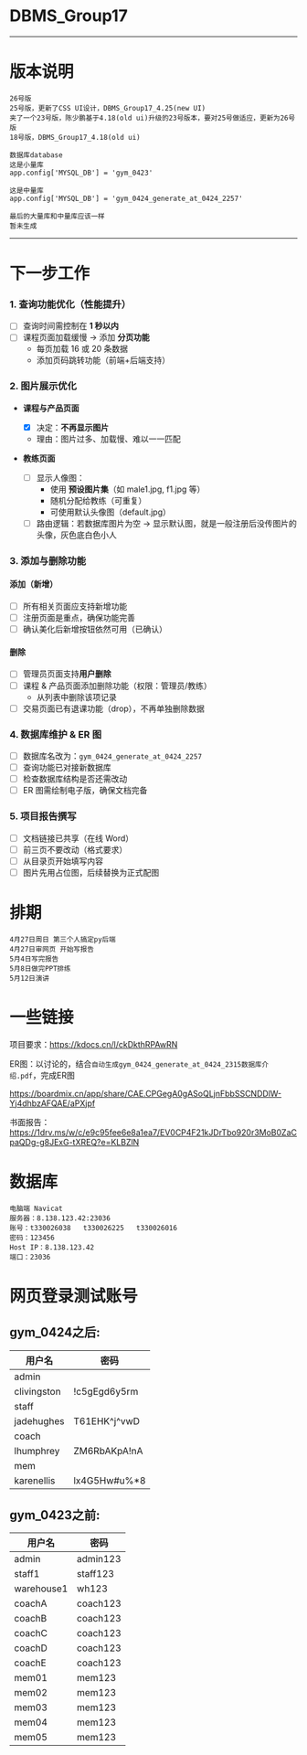 # DBMS_Group17
---
# 版本说明
```
26号版
25号版，更新了CSS UI设计，DBMS_Group17_4.25(new UI)
夹了一个23号版，陈少鹏基于4.18(old ui)升级的23号版本，要对25号做适应，更新为26号版
18号版，DBMS_Group17_4.18(old ui)
```

```
数据库database
这是小量库
app.config['MYSQL_DB'] = 'gym_0423'

这是中量库
app.config['MYSQL_DB'] = 'gym_0424_generate_at_0424_2257'

最后的大量库和中量库应该一样
暂未生成
```
---
# 下一步工作

### 1. 查询功能优化（性能提升）
- [ ] 查询时间需控制在 **1 秒以内**
- [ ] 课程页面加载缓慢 → 添加 **分页功能**
  - 每页加载 16 或 20 条数据
  - 添加页码跳转功能（前端+后端支持）

### 2. 图片展示优化
- **课程与产品页面**
  - [x] 决定：**不再显示图片**
  - 理由：图片过多、加载慢、难以一一匹配

- **教练页面**
  - [ ] 显示人像图：
    - 使用 **预设图片集**（如 male1.jpg, f1.jpg 等）
    - 随机分配给教练（可重复）
    - 可使用默认头像图（default.jpg）
  - [ ] 路由逻辑：若数据库图片为空 → 显示默认图，就是一般注册后没传图片的头像，灰色底白色小人

### 3. 添加与删除功能

#### 添加（新增）
- [ ] 所有相关页面应支持新增功能
- [ ] 注册页面是重点，确保功能完善
- [ ] 确认美化后新增按钮依然可用（已确认）

#### 删除
- [ ] 管理员页面支持**用户删除**
- [ ] 课程 & 产品页面添加删除功能（权限：管理员/教练）
  - 从列表中删除该项记录
- [ ] 交易页面已有退课功能（drop），不再单独删除数据

### 4. 数据库维护 & ER 图
- [ ] 数据库名改为：`gym_0424_generate_at_0424_2257`
- [ ] 查询功能已对接新数据库
- [ ] 检查数据库结构是否还需改动
- [ ] ER 图需绘制电子版，确保文档完备  

### 5. 项目报告撰写
- [ ] 文档链接已共享（在线 Word）
- [ ] 前三页不要改动（格式要求）
- [ ] 从目录页开始填写内容
- [ ] 图片先用占位图，后续替换为正式配图

# 排期
```
4月27日周日 第三个人搞定py后端
4月27日审网页 开始写报告
5月4日写完报告
5月8日做完PPT排练
5月12日演讲
```
# 一些链接
项目要求：https://kdocs.cn/l/ckDkthRPAwRN

ER图：以讨论的，结合`自动生成gym_0424_generate_at_0424_2315数据库介绍.pdf`，完成ER图

https://boardmix.cn/app/share/CAE.CPGegA0gASoQLjnFbbSSCNDDlW-Yj4dhbzAFQAE/aPXjpf

书面报告：https://1drv.ms/w/c/e9c95fee6e8a1ea7/EV0CP4F21kJDrTbo920r3MoB0ZaCpaQDg-g8JExG-tXREQ?e=KLBZlN


# 数据库
```
电脑端 Navicat
服务器：8.138.123.42:23036
账号：t330026038   t330026225   t330026016
密码：123456
Host IP：8.138.123.42
端口：23036
```

# 网页登录测试账号

## gym_0424之后:
| 用户名       | 密码               |
|--------------|--------------------|
| admin        |                    |
| clivingston  | !c5gEgd6y5rm       |
| staff        |                    |
| jadehughes   | T61EHK^j^vwD       |
| coach        |                    |
| lhumphrey    | ZM6RbAKpA!nA       |
| mem          |                    |
| karenellis   | lx4G5Hw#u%*8       |

## gym_0423之前:
| 用户名      | 密码    |
|-------------|---------|
| admin       | admin123|
| staff1      | staff123|
| warehouse1  | wh123   |
| coachA      | coach123|
| coachB      | coach123|
| coachC      | coach123|
| coachD      | coach123|
| coachE      | coach123|
| mem01       | mem123  |
| mem02       | mem123  |
| mem03       | mem123  |
| mem04       | mem123  |
| mem05       | mem123  |
